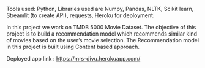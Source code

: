 Tools used: Python, Libraries used are Numpy, Pandas, NLTK, Scikit learn, Streamlit (to create API), requests, Heroku for deployment.

In this project we work on TMDB 5000 Movie Dataset. The objective of this project is to build a recommendation model which recommends similar kind of movies based on the user’s movie selection. The Recommendation model in this project is built using Content based approach.

Deployed app link : https://mrs-divu.herokuapp.com/
